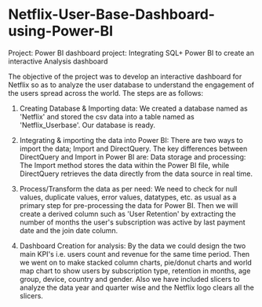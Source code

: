 # Netflix-User-Base-Dashboard-using-Power-BI

Project: Power BI dashboard project: Integrating SQL+ Power BI to create an interactive Analysis dashboard

The objective of the project was to develop an interactive dashboard for Netflix so as to analyze the user database to understand the engagement of the users spread across the world. The steps are as follows:

1) Creating Database & Importing data: We created a database named as 'Netflix' and stored the csv data into a table named as 'Netflix_Userbase'. Our database is ready.

2) Integrating & importing the data into Power BI: There are two ways to import the data; Import and DirectQuery. The key differences between DirectQuery and Import in Power BI are: Data storage and processing: The Import method stores the data within the Power BI file, while DirectQuery retrieves the data directly from the data source in real time.

3) Process/Transform the data as per need: We need to check for null values, duplicate values, error values, datatypes, etc. as usual as a primary step for pre-processing the data for Power BI. Then we will create a derived column such as 'User Retention' by extracting the number of months the user's subscription was active by last payment date and the join date column.

5) Dashboard Creation for analysis: By the data we could design the two main KPI's i.e. users count and revenue for the same time period. Then we went on to make stacked column charts, pie/donut charts and world map chart to show users by subscription type, retention in months, age group, device, country and gender. Also we have included slicers to analyze the data year and quarter wise and the Netflix logo clears all the slicers.
